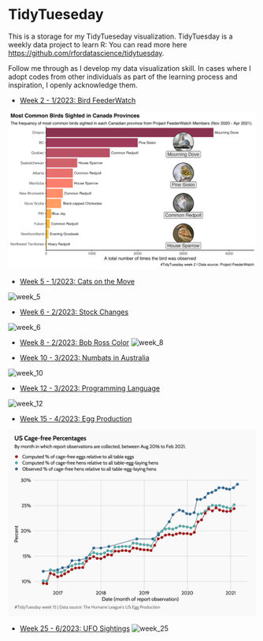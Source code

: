 # TidyTueseday
This is a storage for my TidyTueseday visualization. TidyTuesday is a weekly data project to learn R: You can read more here https://github.com/rfordatascience/tidytuesday. 

Follow me through as I develop my data visualization skill. In cases where I adopt codes from other individuals as part of the learning process and inspiration, I openly acknowledge them.

 * [Week 2 - 1/2023: Bird FeederWatch](https://github.com/lovingtheo/tidytuesdays/tree/main/rmarkdown/1%20W2%20Bird%20Watch)

![week_2](https://github.com/lovingtheo/tidytuesdays/blob/main/rmarkdown/1%20W2%20Bird%20Watch/week_2.png?raw=true)
 
 * [Week 5 - 1/2023: Cats on the Move](https://github.com/lovingtheo/tidytuesdays/tree/main/rmarkdown/1%20W5%20UK%20Cats)

![week_5](https://github.com/lovingtheo/tidytueseday/blob/main/rmarkdown/1%20W5%20UK%20Cats/week_5.png?raw=true)

 * [Week 6 - 2/2023: Stock Changes](https://github.com/lovingtheo/tidytuesdays/tree/main/rmarkdown/2%20W6%20Big%20Tech%20Stock)

![week_6](https://github.com/lovingtheo/tidytueseday/blob/main/rmarkdown/2%20W6%20Big%20Tech%20Stock/week_6.png?raw=true)

* [Week 8 - 2/2023: Bob Ross Color](https://github.com/lovingtheo/tidytuesdays/tree/main/rmarkdown/%202%20W8%20Bob%20Ross)
![week_8](https://github.com/lovingtheo/tidytueseday/blob/main/rmarkdown/%202%20W8%20Bob%20Ross/week_8.png?raw=true)

 * [Week 10 - 3/2023: Numbats in Australia](https://github.com/lovingtheo/tidytuesdays/tree/main/rmarkdown/3%20W10%20Numbat)

![week_10](https://github.com/lovingtheo/tidytueseday/blob/main/rmarkdown/3%20W10%20Numbat/week%2010.png?raw=true)

* [Week 12 - 3/2023: Programming Language](https://github.com/lovingtheo/tidytuesdays/tree/main/rmarkdown/3%20W12%20Language)

![week_12](https://github.com/lovingtheo/tidytueseday/blob/main/rmarkdown/3%20W12%20Language/p1.png?raw=true)

* [Week 15 - 4/2023: Egg Production](https://github.com/lovingtheo/tidytuesdays/tree/main/rmarkdown/4%20W15%20Egg%20Production)

![week_1](https://github.com/lovingtheo/tidytuesdays/blob/main/rmarkdown/4%20W15%20Egg%20Production/week_15.png?raw=true)

* [Week 25 - 6/2023: UFO Sightings](https://github.com/lovingtheo/tidytuesdays/tree/main/rmarkdown/5%20W25%20UFO%20Sightings)
![week_25](https://github.com/lovingtheo/tidytuesdays/blob/main/rmarkdown/5%20W25%20UFO%20Sightings/week_25.png?raw=true)
